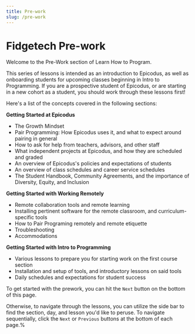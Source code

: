 ```yaml
---
title: Pre-work
slug: /pre-work
---
```


# Fidgetech Pre-work

Welcome to the Pre-Work section of Learn How to Program.

This series of lessons is intended as an introduction to Epicodus, as well as onboarding students for upcoming classes beginning in Intro to Programming. If you are a prospective student of Epicodus, or are starting in a new cohort as a student, you should work through these lessons first!

Here's a list of the concepts covered in the following sections:

**Getting Started at Epicodus**

* The Growth Mindset
* Pair Programming: How Epicodus uses it, and what to expect around pairing in general
* How to ask for help from teachers, advisors, and other staff
* What independent projects at Epicodus, and how they are scheduled and graded
* An overview of Epicodus's policies and expectations of students
* An overview of class schedules and career service schedules
* The Student Handbook, Community Agreements, and the importance of Diversity, Equity, and Inclusion

**Getting Started with Working Remotely**

* Remote collaboration tools and remote learning
* Installing pertinent software for the remote classroom, and curriculum-specific tools
* How to Pair Programing remotely and remote etiquette
* Troubleshooting
* Accommodations

**Getting Started with Intro to Programming**

* Various lessons to prepare you for starting work on the first course section
* Installation and setup of tools, and introductory lessons on said tools
* Daily schedules and expectations for student success

To get started with the prework, you can hit the `Next` button on the bottom of this page.

Otherwise, to navigate through the lessons, you can utilize the side bar to find the section, day, and lesson you'd like to peruse. To navigate sequentially, click the `Next` or `Previous` buttons at the bottom of each page.%
